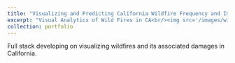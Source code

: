 ```yaml
---
title: "Visualizing and Predicting California Wildfire Frequency and Impact"
excerpt: "Visual Analytics of Wild Fires in CA<br/><img src='/images/wildfire.png'>"
collection: portfolio
---
```


Full stack developing on visualizing wildfires and its associated damages in California.